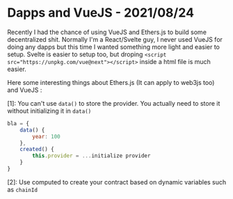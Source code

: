 # Dapps and VueJS - 2021/08/24

Recently I had the chance of using VueJS and Ethers.js to build some decentralized shit. Normally I'm a React/Svelte guy, I never used VueJS for doing any dapps but this time I wanted something more light and easier to setup. Svelte is easier to setup too, but droping ``<script src="https://unpkg.com/vue@next"></script>`` inside a html file is much easier.

Here some interesting things about Ethers.js (It can apply to web3js too) and VueJS :

[1]: You can't use `data()` to store the provider. You actually need to store it without initializing it in `data()`

```js
bla = {
    data() {
        year: 100
    },
    created() {
        this.provider = ...initialize provider
    }
}
```

[2]: Use computed to create your contract based on dynamic variables such as `chainId`
